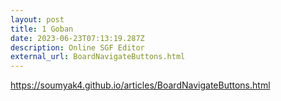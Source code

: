 ```yaml
---
layout: post
title: 1 Goban
date: 2023-06-23T07:13:19.287Z
description: Online SGF Editor
external_url: BoardNavigateButtons.html
---
```

<https://soumyak4.github.io/articles/BoardNavigateButtons.html>